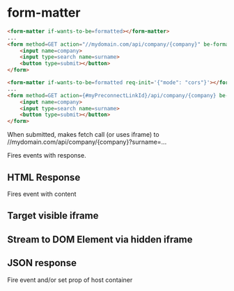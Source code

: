 # form-matter

```html
<form-matter if-wants-to-be=formatted></form-matter>
...
<form method=GET action="//mydomain.com/api/company/{company}" be-formatted>
    <input name=company>
    <input type=search name=surname>
    <button type=submit></button>
</form>

```

```html
<form-matter if-wants-to-be=formatted req-init='{"mode": "cors"}'></form-matter>
...
<form method=GET action={#myPreconnectLinkId}/api/company/{company} be-formatted>
    <input name=company>
    <input type=search name=surname>
    <button type=submit></button>
</form>
```

When submitted, makes fetch call (or uses iframe) to //mydomain.com/api/company/{company}?surname=...

Fires events with response.

## HTML Response

Fires event with content

## Target visible iframe

## Stream to DOM Element via hidden iframe

## JSON response

Fire event and/or set prop of host container